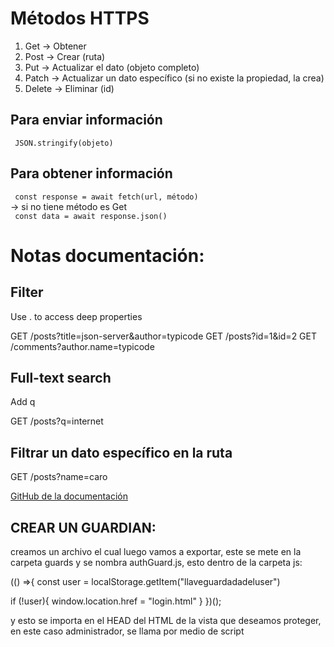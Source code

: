 # Métodos HTTPS

1. Get -> Obtener
2. Post -> Crear (ruta)
3. Put -> Actualizar el dato (objeto completo)
4. Patch -> Actualizar un dato específico (si no existe la propiedad, la crea)
5. Delete -> Eliminar (id)

## Para enviar información

<code> JSON.stringify(objeto) </code>

## Para obtener información

<code> const response = await fetch(url, método) </code> <br> 
-> si no tiene método es Get <br>
<code> const data = await response.json() </code>

# Notas documentación: 

## Filter

Use . to access deep properties

GET /posts?title=json-server&author=typicode
GET /posts?id=1&id=2
GET /comments?author.name=typicode

## Full-text search

Add q

GET /posts?q=internet

## Filtrar un dato específico en la ruta

GET /posts?name=caro

<a href="https://github.com/typicode/json-server/tree/v0?tab=readme-ov-file#plural-routes">GitHub de la documentación</a>


## CREAR UN GUARDIAN:

creamos un archivo el cual luego vamos a exportar, este se mete en la carpeta guards y se nombra authGuard.js, esto dentro de la carpeta js:

(() =>{
	const user = localStorage.getItem("llaveguardadadeluser")

if (!user){
	window.location.href = "login.html"
}
})();

y esto se importa en el HEAD del HTML de la vista que deseamos proteger, en este caso administrador, se llama por medio de script
